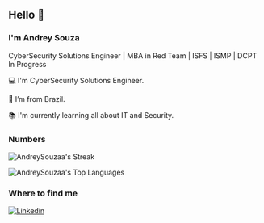 <!--
**AndreySouzaa/AndreySouzaa** is a ✨ _special_ ✨ repository because its `README.md` (this file) appears on your GitHub profile.

Here are some ideas to get you started:

- 🔭 I’m currently working on ...
- 🌱 I’m currently learning ...
- 👯 I’m looking to collaborate on ...
- 🤔 I’m looking for help with ...
- 💬 Ask me about ...
- 📫 How to reach me: ...
- 😄 Pronouns: ...
- ⚡ Fun fact: ...
-->

## Hello 👋

### I'm Andrey Souza

CyberSecurity Solutions Engineer | MBA in Red Team | ISFS | ISMP | DCPT In Progress 

:computer: I'm CyberSecurity Solutions Engineer.

:house_with_garden: I’m from Brazil.

:books: I'm currently learning all about IT and Security.

### Numbers
<!--
![AndreySouzaa's Stats](https://github-readme-stats.vercel.app/api?username=AndreySouzaa&theme=darcula&show_icons=true&hide_border=true&count_private=tru)
-->

![AndreySouzaa's Streak](https://github-readme-streak-stats.herokuapp.com/?user=AndreySouzaa&theme=darcula&hide_border=true)


![AndreySouzaa's Top Languages](https://github-readme-stats.vercel.app/api/top-langs/?username=AndreySouzaa&theme=darcula&show_icons=true&hide_border=true&layout=compact)

### Where to find me

[![Linkedin](https://img.shields.io/badge/LinkedIn-0077B5?style=flat-square&logo=linkedin&logoColor=white)](https://www.linkedin.com/in/andreyvieiradesouza)
